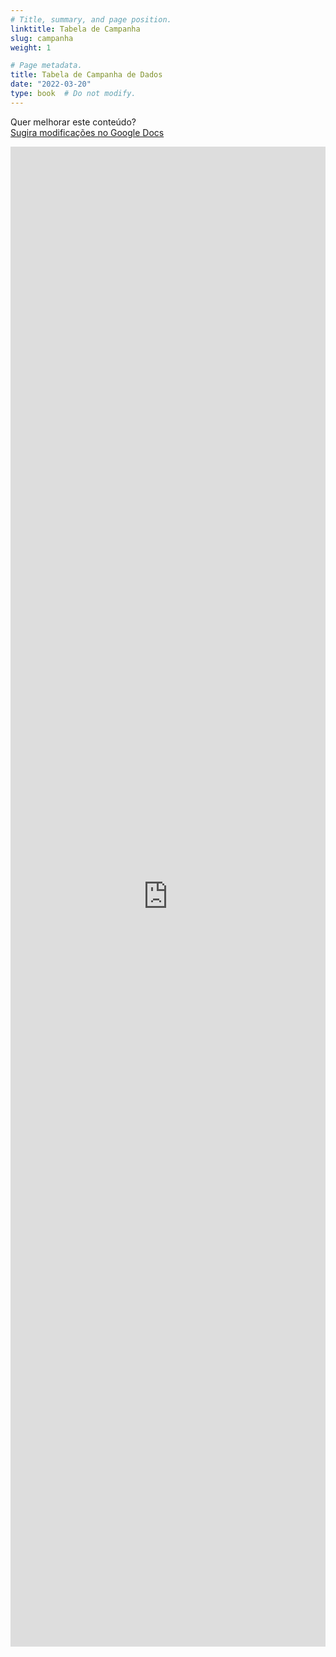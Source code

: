 ```yaml
---
# Title, summary, and page position.
linktitle: Tabela de Campanha
slug: campanha
weight: 1

# Page metadata.
title: Tabela de Campanha de Dados
date: "2022-03-20"
type: book  # Do not modify.
---
```


Quer melhorar este conteúdo?<br>
[<i class="fa fa-edit" aria-hidden="true"></i> Sugira modificações no Google Docs][edit]

[edit]: https://docs.google.com/document/d/1fbYua7om5JfAbPNZzlYP4Em6s3yQH53koEGs5sUkOl8/edit?usp=sharing

<iframe frameborder="0" style="width: 100%; height: 2400px" src="https://docs.google.com/document/d/e/2PACX-1vQ_28sosHiDyhWnv-YZvZVF1fpdEsLP1b0AE_1JXpQz5OQUKQtsEj1nG9x4jAx2jOoNgugSxSI6R8Ds/pub?embedded=true"></iframe>